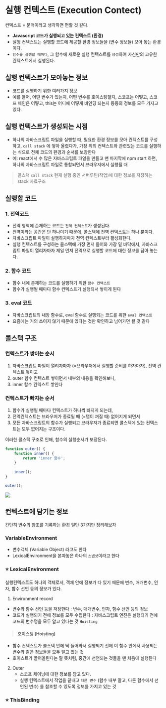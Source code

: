 # 실행 컨텍스트 (Execution Contect)

컨텍스트 = 문맥이라고 생각하면 편할 것 같다.

- **Javascript 코드가 실행되고 있는 컨텍스트 (환경)**
- 실행 컨텍스트는 실행할 코드에 제공할 환경 정보들을 (변수 정보들) 모아 놓는 환경이다.
- `함수를 실행할 때마다`, 그 함수에 새로운 실행 컨텍스트를 `생성`하여 자신만의 고유한 컨텍스트에서 실행된다.

## 실행 컨텍스트가 모아놓는 정보

- 코드를 실행하기 위한 여러가지 정보
- 예를 들어, 어떤 변수가 있는지, 어떤 변수를 호이스팅할지, 스코프는 어떻고, 스코프 체인은 어떻고, this는 어디에 어떻게 바인딩 되는지 등등의 정보를 모두 가지고 있다.

## 실행 컨텍스트가 생성되는 시점
 
- 하나의 자바스크립트 파일을 실행할 때, 필요한 환경 정보를 모아 컨텍스트를 구성하고, `call stack` 에 쌓아 올렸다가, 가장 위의 컨텍스트와 관련있는 코드를 실행하는 식으로 전체 코드의 환경과 순서를 보장한다
- 예: react에서 수 많은 자바스크립트 파일을 만들고 맨 마지막에 npm start 하면, 하나의 자바스크립트 파일로 통합되면서 브라우저에서 실행될 때 

> 콜스택 `call stack`
> 현재 실행 중인 서버루틴(작업)에 대한 정보를 저장하는 stack 자료구조

## 실행할 코드

### 1. 전역코드

- 전역 영역에 존재하는 코드는 `전역 컨텍스트`가 생성된다.
- 전역이라는 공간은 단 하나이기 때문에, 콜스택에 전역 컨텍스트는 하나 뿐이다.
- 자바스크립트 파일이 실행하자마자 전역 컨텍스트부터 활성화한다.
- 실행 컨텍스트를 구성하는 콜스택에 가장 먼저 들어와 가장 밑 바닥에서, 자바스크립트 파일이 열리자마자 제일 먼저 전역으로 실행할 코드에 대한 정보를 담아 놓는다.

### 2. 함수 코드

- 함수 내에 존재하는 코드를 실행하기 위한 `함수 컨텍스트`
- 함수가 실행될 때마다 함수 컨텍스트가 실행되서 쌓이게 된다

### 3. eval 코드

- 자바스크립트의 내장 함수로, eval 함수로 실행되는 코드를 위한 `eval 컨텍스트`
- 요즘에는 거의 쓰이지 않기 때문에 있다는 것만 확인하고 넘어가면 될 것 같다

## 콜스택 구조

### 컨텍스트가 쌓이는 순서

1. 자바스크립트 파일이 열리자마자 (=브라우저에서 실행할 준비를 하자마자), 전역 컨텍스트 쌓이고
2. outer 함수 컨텍스트 쌓이면서 내부의 내용을 확인해보니,
3. inner 함수 컨텍스트 쌓인다

### 컨텍스트가 빠지는 순서

1. 함수가 실행될 때마다 컨텍스트가 하나씩 빠지게 되는데,
2. 전역컨텍스트는 브라우저가 종료될 때 (=탭이 꺼질 때) 없어지게 되면서
3. 모든 자바스크립트의 함수가 실행되고 브라우저가 종료되면 콜스택에 있는 컨텍스트는 모두 없어지는 구조이다.

이러한 콜스택 구조로 인해, 함수의 실행순서가 보장된다.

```javascript
function outer() {
	function inner() {
    	return 'inner 함수';
    }
  
  	inner();
}

outer();
```

![](https://www.notion.so/image/https%3A%2F%2Fs3-us-west-2.amazonaws.com%2Fsecure.notion-static.com%2F75547d85-489f-46d3-a5b7-8b73f196d81b%2FIMG_4401.heic?table=block&id=c61bedf3-4865-42c0-b72c-57405a39a492&spaceId=4b97eaca-7938-4c43-b27c-a0c55795a841&width=2000&userId=1ca64008-6c1c-4524-b0fe-593d7a3e905d&cache=v2)

## 컨텍스트에 담기는 정보

간단히 변수의 참조를 기록하는 환경
일단 3가지만 정리해보자

### VariableEnvironment

- 변수객체 (Variable Object) 라고도 한다
- LexicalEnvironment을 본따놓은 하나의 `스냅샷`이라고 한다 

### ⭐️ LexicalEnvironment

실행컨텍스트도 하나의 객체로서, 객체 안에 정보가 다 있기 때문에 변수, 매개변수, 인자, 함수 선언 등의 정보가 있다.

1. Environment record
  - 변수와 함수 선언 등을 저장한다 : 변수, 매개변수, 인자, 함수 선언 등의 정보
  - 코드가 실행되기 전에 정보를 모두 수집한다 : 자바스크립트 엔진은 실행되기 전에 코드의 변수명을 모두 알고 있다는 것 `Hoisting`
  
  > #### 호이스팅 (Hoisting)
  - 함수 컨텍스트가 콜스택 안에 딱 들어와서 실행되기 전에 이 함수 안에서 사용되는 변수와 같은 정보들을 모두 알고 있는 것
  - 호이스트가 끌어올린다는 말 뜻처럼, 중간에 선언되는 것들을 맨 처음에 실행된다

2. Outer
   - 스코프 체이닝에 대한 정보를 담고 있다.
   - 실행 컨텍스트에서 작업을 끝내고 `다른 변수` (함수 내부 말고, 다른 함수에서 선언된 변수) 를 참조할 수 있도록 정보를 가지고 있는 것
  
### ⭐️ ThisBinding
